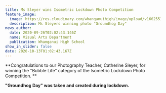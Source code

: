 ```yaml
---
title: Ms Sleyer wins Isometric Lockdown Photo Competition
feature_image:
  image: https://res.cloudinary.com/whanganuihigh/image/upload/v1602551156/News/Catherine_Sleyer_for_winning_the_Bubble_life_category_of_the_ISOMETRIC_LOCKDOWN_PHOTO_COMP..jpg
  description: Ms Sleyers winning photo "Groundhog Day"
news_author:
  date: 2020-09-26T02:02:43.146Z
  name: Visual Arts Department
  publication: Whanganui High School
show_in_slider: false
date: 2020-10-13T01:02:43.167Z
---
```

**Congratulations to our Photography Teacher, Catherine Sleyer, for winning the "Bubble Life" category of the  Isometric Lockdown Photo Competition.**

**"Groundhog Day" was taken and created during lockdown.**